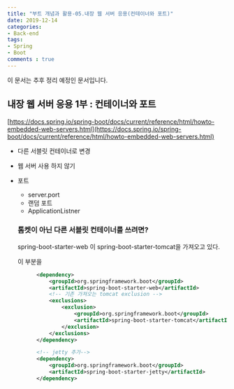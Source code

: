 ```yaml
---
title: "부트 개념과 활용-05.내장 웹 서버 응용(컨테이너와 포트)"
date: 2019-12-14
categories:
- Back-end
tags:
- Spring 
- Boot
comments : true
---
```


이 문서는 추후 정리 예정인 문서입니다.

## 내장 웹 서버 응용 1부 : 컨테이너와 포트
[https://docs.spring.io/spring-boot/docs/current/reference/html/howto-embedded-web-servers.html](https://docs.spring.io/spring-boot/docs/current/reference/html/howto-embedded-web-servers.html)

- 다른 서블릿 컨테이너로 변경
- 웹 서버 사용 하지 않기
- 포트
  - server.port
  - 랜덤 포트
  - ApplicationListner<ServletWebServerInitializedEvent>
  
  
  ### 톰켓이 아닌 다른 서블릿 컨테이너를 쓰려면?
  
  spring-boot-starter-web 이  spring-boot-starter-tomcat을 가져오고 있다.
  
  이 부분을
  
  ~~~xml
        <dependency>
            <groupId>org.springframework.boot</groupId>
            <artifactId>spring-boot-starter-web</artifactId>
            <!-- 기존 가져오는 tomcat exclusion -->
            <exclusions>
                <exclusion>
                    <groupId>org.springframework.boot</groupId>
                    <artifactId>spring-boot-starter-tomcat</artifactId>
                </exclusion>
            </exclusions>
        </dependency>

        <!-- jetty 추가-->
        <dependency>
            <groupId>org.springframework.boot</groupId>
            <artifactId>spring-boot-starter-jetty</artifactId>
        </dependency>
~~~
